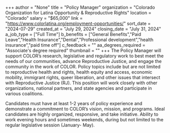+++
author = "None"
title = "Policy Manager"
organization = "Colorado Organization for Latina Opportunity & Reproductive Rights"
location = "Colorado"
salary = "$65,000"
link = "https://www.colorlatina.org/employment-opportunities/"
sort_date = "2024-07-29"
created_at = "July 29, 2024"
closing_date = "July 31, 2024"
a_job_type = ["Full Time"]
b_benefits = ["General Benefits","Paid Leave","Health Insurance","Dental","Professional development","health insurance","paid time off"]
c_feedback = ""
aa_degrees_required = "Associate's degree required"
thumbnail = ""
+++
The Policy Manager will support COLOR’s research, legislative and regulatory work to best meet the needs of our communities, advance Reproductive Justice, and engage the community in the work of COLOR. Policy topics include but are not limited to reproductive health and rights, health equity and access, economic mobility, immigrant rights, queer liberation, and other issues that intersect with Reproductive Justice (RJ). This position will work closely with other organizations, national partners, and state agencies and participate in various coalitions. 

Candidates must have at least 1-2 years of policy experience and demonstrate a commitment to COLOR’s vision, mission, and programs. Ideal candidates are highly organized, responsive, and take initiative. Ability to work evening hours and sometimes weekends, during but not limited to the regular legislative session (January- May).